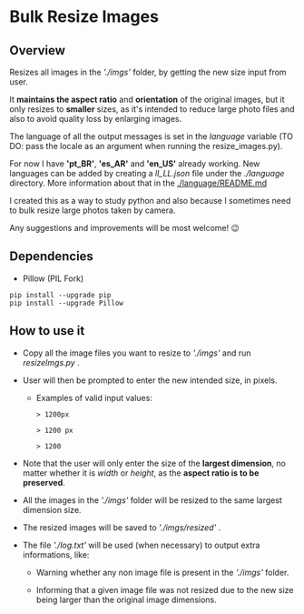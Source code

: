 
# Bulk Resize Images

## Overview

Resizes all images in the *'./imgs'* folder, by getting the new size input from user.

It **maintains the aspect ratio** and **orientation** of the original images, but it only resizes to **smaller** sizes, as it's intended to reduce large photo files and also to avoid quality loss by enlarging images.

The language of all the output messages is set in the *language* variable (TO DO: pass the locale as an argument when running the resize_images.py).

For now I have **'pt_BR'**, **'es_AR'** and **'en_US'** already working. New languages can be added by creating a *ll_LL.json* file under the *./language* directory. More information about that in the [./language/README.md](./language/README.md)

I created this as a way to study python and also because I sometimes need to bulk resize large photos taken by camera.

Any suggestions and improvements will be most welcome! :wink:

## Dependencies

- Pillow (PIL Fork)
```
pip install --upgrade pip
pip install --upgrade Pillow
```

## How to use it

- Copy all the image files you want to resize to *'./imgs'* and run *resizeImgs.py* .

- User will then be prompted to enter the new intended size, in pixels.
  - Examples of valid input values:
    ```
    > 1200px
    ```
    ```
    > 1200 px
    ```
    ```
    > 1200
    ```

- Note that the user will only enter the size of the **largest dimension**, no matter whether it is *width* or *height*, as the **aspect ratio is to be preserved**.

- All the images in the *'./imgs'* folder will be resized to the same largest dimension size.

- The resized images will be saved to *'./imgs/resized'* .


- The file *'./log.txt'* will be used (when necessary) to output extra informations, like:
  - Warning whether any non image file is present in the *'./imgs'* folder.

  - Informing that a given image file was not resized due to the new size being larger than the original image dimensions.
